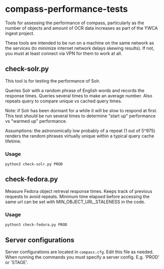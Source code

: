 # compass-performance-tests
Tools for assessing the performance of compass, particularly as the number of objects and amount of OCR data increases as part of the YWCA ingest project.

These tools are intended to be run on a machine on the same network as the services (to minimize internet network delays skewing results). If not, you must at least connect via VPN for them to work at all.

## check-solr.py

This tool is for testing the performance of Solr.

Queries Solr with a random phrase of English words and records the response
times. Queries several times to make an average number. Also repeats query
to compare unique vs cached query times.

Note: if Solr has been dormant for a while it will be slow to respond at first.
This test should be run several times to determine "start up" performance vs
"warmed up" performance.

Assumptions: the astronomically low probably of a repeat (1 out of 5^975)
renders the random phrases virtually unique within a typical query cache lifetime.

### Usage

```
python3 check-solr.py PROD
```

## check-fedora.py

Measure Fedora object retreval response times. 
Keeps track of previous requests to avoid repeats. Minimum time elapsed before
accessing the same url can be set with MIN_OBJECT_URL_STALENESS in the code.

### Usage

```
python3 check-fedora.py PROD
```

## Server configurations
Server configurations are located in `compass.cfg`. Edit this file as needed. When running the commands you must specify a server config. E.g. 'PROD' or 'STAGE'.
